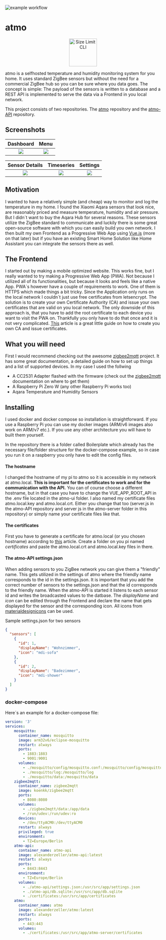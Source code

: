 ![example workflow](https://github.com/AlexZeller/atmo/actions/workflows/dockerimage.yml/badge.svg)

# atmo 

<p align="center">
  <img src="https://user-images.githubusercontent.com/34438645/112263772-25014c80-8c70-11eb-924d-1da85c137a88.png" alt="Size Limit CLI" width="90">
</p>

atmo is a selfhosted temperature and humidity monitoring system for you home. It uses standard ZigBee sensors but without the need for a commercial ZigBee hub so you can be sure where you data goes. The concept is simple: The payload of the sensors is written to a database and a REST API is implemented to serve the data via a Frontend in you local network. 

This project consists of two repositories. The [atmo](https://github.com/AlexZeller/atmo) repository and the [atmo-API](https://github.com/AlexZeller/atmo-API) repository.

## Screenshots

Dashboard             |  Menu 
:-------------------------:|:-------------------------:
![](https://user-images.githubusercontent.com/34438645/112764546-56c83980-9009-11eb-88da-9cd1bb822609.PNG)  |  ![](https://user-images.githubusercontent.com/34438645/112764540-53cd4900-9009-11eb-9690-af4bf9b7dab7.PNG) 

Sensor Details            |  Timeseries |  Settings
:-------------------------:|:-------------------------:|:-------------------------:
![](https://user-images.githubusercontent.com/34438645/112764542-562fa300-9009-11eb-805a-ba6cb225921b.PNG)  |  ![](https://user-images.githubusercontent.com/34438645/112764544-56c83980-9009-11eb-869d-44a73f080b72.PNG) |  ![](https://user-images.githubusercontent.com/34438645/112764541-54fe7600-9009-11eb-9ce7-13f7dc42f5a2.PNG)




## Motivation

I wanted to have a relatively simple (and cheap) way to monitor and log the temperature in my home. I found the Xiaomi Aqara sensors that look nice, are reasonably priced and measure temperature, humidity and air pressure. But I didn´t want to buy the Aqara Hub for several reasons. These sensors utilize the ZigBee standard to communicate and luckily there is some great open-source software with which you can easily build you own network. I then built my own Frontend as a Progressive Web App using [Vue.js](https://vuejs.org/) (more on that later) but if you have an existing Smart Home Solution like Home Assistant you can integrate the sensors there as well.

## The Frontend

I started out by making a mobile optimized website. This works fine, but I really wanted to try making a Progressive Web App (PWA). Not because I utilized all of its functionalities, but because it looks and feels like a native App. PWA´s however have a couple of requirements to work. One of them is HTTPS which made things a bit tricky. Since the Application only runs on the local network I couldn´t just use free certificates from letsencrypt. The solution is to create your own Certificate Authority (CA) and issue your own certificates that are valid on you local network. The only downside of this approach is, that you have to add the root certificate to each device you want to visit the PWA on. Thankfully you only have to do that once and it is not very complicated. [This](https://deliciousbrains.com/ssl-certificate-authority-for-local-https-development/) article is a great little guide on how to create you own CA and issue certificates. 


## What you will need

First I would recommend checking out the awesome [zigbee2mqtt](https://github.com/koenkk/zigbee2mqtt) project. It has some great documentation, a detailed guide on how to set up things and a list of supported devices. In my case I used the follwing

- A CC2531 Adapter flashed with the firmware (check out the [zigbee2mqtt](https://github.com/koenkk/zigbee2mqtt) documentation on where to get them)
- A Raspberry Pi Zero W (any other Raspberry Pi works too)
- Aqara Temperature and Humidity Sensors

## Installing

I used docker and docker compose so installation is straightforward. If you use a Raspberry Pi you can use my docker images (ARM/v6 images also work on ARM/v7 etc.). If you use any other architecture you will have to built them yourself.

In the repository there is a folder called Boilerplate which already has the necessary file/folder structure for the docker-compose example, so in case you run it on a raspberry you only have to edit the config files.

#### The hostname

I changed the hostname of my pi to atmo so it is accessible in my network at atmo.local. **This is important for the certificates to work and for the communication with the API.** You can of course choose a different hostname, but in that case you have to change the VUE_APP_ROOT_API in the .env file located in the atmo-ui folder. I also named my certificate files atmo.local.key and atmo.local.crt. Either you change that too (server.js in the atmo-API repository and server js in the atmo-server folder in this repository) or simply name your certificate files like that.

#### The certificates

First you have to generate a certificate for atmo.local (or you chosen hostname) according to [this](https://deliciousbrains.com/ssl-certificate-authority-for-local-https-development/) article. Create a folder on you pi named *certificates* and paste the atmo.local.crt and atmo.local.key files in there. 

#### The atmo-API settings.json

When adding sensors to you ZigBee network you can give them a "friendly" name. This gets utilized in the settings of atmo where the friendly name corresponds to the id in the settings.json. It is important that you add the correct number of sensors to the settings.json and that the id corresponds to the friendly name. When the atmo-API is started it listens to each sensor id and writes the broadcasted values to the datbase. The *displayName* and *icon* can be edited through the Frontend and declare the name that gets displayed for the sensor and the corresponding icon. All icons from [materialdesignicons](https://materialdesignicons.com/) can be used.

Sample settings.json for two sensors

```json
{
  "sensors": [
    {
      "id": 1,
      "displayName": "Wohnzimmer",
      "icon": "mdi-sofa"
    },
    {
      "id": 2,
      "displayName": "Badezimmer",
      "icon": "mdi-shower"
    }
  ]
}
```

### docker-compose

Here´s an example for a docker-compose file:

```yaml
version: '3'
services:
    mosquitto:
      container_name: mosquitto
      image: arm32v6/eclipse-mosquitto
      restart: always
      ports:
        - 1883:1883
        - 9001:9001
      volumes:
        - ./mosquitto/config/mosquitto.conf:/mosquitto/config/mosquitto.conf
        - ./mosquitto/log:/mosquitto/log
        - ./mosquitto/data:/mosquitto/data
    zigbee2mqtt:
      container_name: zigbee2mqtt
      image: koenkk/zigbee2mqtt
      ports:
        - 8080:8080
      volumes:
        - ./zigbee2mqtt/data:/app/data
        - /run/udev:/run/udev:ro
      devices:
        - /dev/ttyACM0:/dev/ttyACM0
      restart: always
      privileged: true
      environment:
        - TZ=Europe/Berlin
    atmo-api:
      container_name: atmo-api
      image: alexanderzeller/atmo-api:latest
      restart: always
      ports:
        - 8443:8443
      environment:
        - TZ=Europe/Berlin
      volumes:
        - ./atmo-api/settings.json:/usr/src/app/settings.json
        - ./atmo-api/db.sqlite:/usr/src/app/db.sqlite
        - ./certificates:/usr/src/app/certificates
    atmo:
      container_name: atmo
      image: alexanderzeller/atmo:latest
      restart: always
      ports:
        - 443:443
      volumes:
        - ./certificates:/usr/src/app/atmo-server/certificates 



``` 



